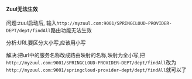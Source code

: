 #### Zuul无法生效

问题:zuul启动后, 输入`http://myzuul.com:9001/SPRINGCLOUD-PROVIDER-DEPT/dept/findAll`路由功能无法生效

分析:URL要区分大小写,应该用小写

解决:把url中的服务名称改成路由映射的名称,映射为全小写,把`http://myzuul.com:9001/SPRINGCLOUD-PROVIDER-DEPT/dept/findAll`改为`http://myzuul.com:9001/springcloud-provider-dept/dept/findAll`就可以了